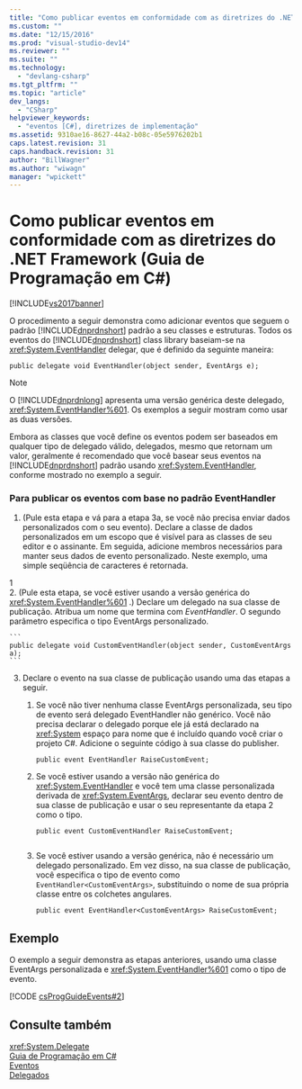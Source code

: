 ```yaml
---
title: "Como publicar eventos em conformidade com as diretrizes do .NET Framework (Guia de Programa&#231;&#227;o em C#) | Microsoft Docs"
ms.custom: ""
ms.date: "12/15/2016"
ms.prod: "visual-studio-dev14"
ms.reviewer: ""
ms.suite: ""
ms.technology: 
  - "devlang-csharp"
ms.tgt_pltfrm: ""
ms.topic: "article"
dev_langs: 
  - "CSharp"
helpviewer_keywords: 
  - "eventos [C#], diretrizes de implementação"
ms.assetid: 9310ae16-8627-44a2-b08c-05e5976202b1
caps.latest.revision: 31
caps.handback.revision: 31
author: "BillWagner"
ms.author: "wiwagn"
manager: "wpickett"
---
```

# Como publicar eventos em conformidade com as diretrizes do .NET Framework (Guia de Programa&#231;&#227;o em C#)
[!INCLUDE[vs2017banner](../../../csharp/includes/vs2017banner.md)]

O procedimento a seguir demonstra como adicionar eventos que seguem o padrão [!INCLUDE[dnprdnshort](../../../csharp/getting-started/includes/dnprdnshort_md.md)] padrão a seu classes e estruturas.  Todos os eventos do [!INCLUDE[dnprdnshort](../../../csharp/getting-started/includes/dnprdnshort_md.md)] class library baseiam\-se na <xref:System.EventHandler> delegar, que é definido da seguinte maneira:  
  
```  
public delegate void EventHandler(object sender, EventArgs e);  
```  
  
> [!NOTE]
>  O [!INCLUDE[dnprdnlong](../../../csharp/programming-guide/events/includes/dnprdnlong_md.md)] apresenta uma versão genérica deste delegado, <xref:System.EventHandler%601>.  Os exemplos a seguir mostram como usar as duas versões.  
  
 Embora as classes que você define os eventos podem ser baseados em qualquer tipo de delegado válido, delegados, mesmo que retornam um valor, geralmente é recomendado que você basear seus eventos na [!INCLUDE[dnprdnshort](../../../csharp/getting-started/includes/dnprdnshort_md.md)] padrão usando <xref:System.EventHandler>, conforme mostrado no exemplo a seguir.  
  
### Para publicar os eventos com base no padrão EventHandler  
  
1.  \(Pule esta etapa e vá para a etapa 3a, se você não precisa enviar dados personalizados com o seu evento\). Declare a classe de dados personalizados em um escopo que é visível para as classes de seu editor e o assinante.  Em seguida, adicione membros necessários para manter seus dados de evento personalizado.  Neste exemplo, uma simple seqüência de caracteres é retornada.  
  
<CodeContentPlaceHolder>1</CodeContentPlaceHolder>  
2.  \(Pule esta etapa, se você estiver usando a versão genérica do <xref:System.EventHandler%601> .\) Declare um delegado na sua classe de publicação.  Atribua um nome que termina com  *EventHandler*.  O segundo parâmetro especifica o tipo EventArgs personalizado.  
  
    ```  
    public delegate void CustomEventHandler(object sender, CustomEventArgs a);  
    ```  
  
3.  Declare o evento na sua classe de publicação usando uma das etapas a seguir.  
  
    1.  Se você não tiver nenhuma classe EventArgs personalizada, seu tipo de evento será delegado EventHandler não genérico.  Você não precisa declarar o delegado porque ele já está declarado na <xref:System> espaço para nome que é incluído quando você criar o projeto C\#.  Adicione o seguinte código à sua classe do publisher.  
  
        ```  
        public event EventHandler RaiseCustomEvent;  
        ```  
  
    2.  Se você estiver usando a versão não genérica do <xref:System.EventHandler> e você tem uma classe personalizada derivada de <xref:System.EventArgs>, declarar seu evento dentro de sua classe de publicação e usar o seu representante da etapa 2 como o tipo.  
  
        ```  
        public event CustomEventHandler RaiseCustomEvent;  
  
        ```  
  
    3.  Se você estiver usando a versão genérica, não é necessário um delegado personalizado.  Em vez disso, na sua classe de publicação, você especifica o tipo de evento como `EventHandler<CustomEventArgs>`, substituindo o nome de sua própria classe entre os colchetes angulares.  
  
        ```  
        public event EventHandler<CustomEventArgs> RaiseCustomEvent;  
        ```  
  
## Exemplo  
 O exemplo a seguir demonstra as etapas anteriores, usando uma classe EventArgs personalizada e <xref:System.EventHandler%601> como o tipo de evento.  
  
 [!CODE [csProgGuideEvents#2](../CodeSnippet/VS_Snippets_VBCSharp/csProgGuideEvents#2)]  
  
## Consulte também  
 <xref:System.Delegate>   
 [Guia de Programação em C\#](../../../csharp/programming-guide/index.md)   
 [Eventos](../../../csharp/programming-guide/events/index.md)   
 [Delegados](../../../csharp/programming-guide/delegates/index.md)
